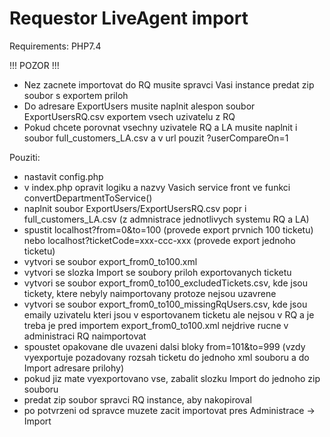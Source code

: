 # Requestor LiveAgent import
Requirements: PHP7.4

!!! POZOR !!! 
- Nez zacnete importovat do RQ musite spravci Vasi instance predat zip soubor s exportem priloh
- Do adresare ExportUsers musite naplnit alespon soubor ExportUsersRQ.csv exportem vsech uzivatelu z RQ
- Pokud chcete porovnat vsechny uzivatele RQ a LA musite naplnit i soubor full_customers_LA.csv a v url pouzit ?userCompareOn=1

Pouziti:
- nastavit config.php
- v index.php opravit logiku a nazvy Vasich service front ve funkci convertDepartmentToService()
- naplnit soubor ExportUsers/ExportUsersRQ.csv popr i full_customers_LA.csv (z admnistrace jednotlivych systemu RQ a LA)
- spustit localhost?from=0&to=100 (provede export prvnich 100 ticketu) nebo localhost?ticketCode=xxx-ccc-xxx (provede export jednoho ticketu)
- vytvori se soubor export_from0_to100.xml
- vytvori se slozka Import se soubory priloh exportovanych ticketu
- vytvori se soubor export_from0_to100_excludedTickets.csv, kde jsou tickety, ktere nebyly naimportovany protoze nejsou uzavrene
- vytvori se soubor export_from0_to100_missingRqUsers.csv, kde jsou emaily uzivatelu kteri jsou v esportovanem ticketu ale nejsou v RQ a je treba je pred importem export_from0_to100.xml nejdrive rucne v administraci RQ naimportovat
- spoustet opakovane dle uvazeni dalsi bloky from=101&to=999 (vzdy vyexportuje pozadovany rozsah ticketu do jednoho xml souboru a do Import adresare prilohy)
- pokud jiz mate vyexportovano vse, zabalit slozku Import do jednoho zip souboru
- predat zip soubor spravci RQ instance, aby nakopiroval 
- po potvrzeni od spravce muzete zacit importovat pres Administrace -> Import
